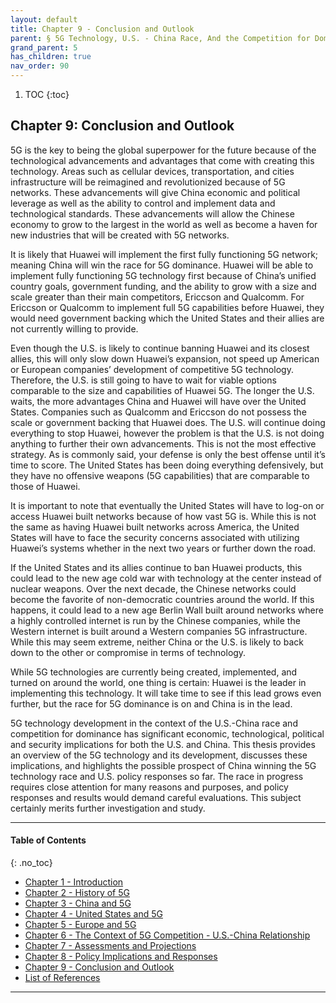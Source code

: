 ```yaml
---
layout: default
title: Chapter 9 - Conclusion and Outlook       
parent: § 5G Technology, U.S. - China Race, And the Competition for Dominance 
grand_parent: 5 
has_children: true
nav_order: 90
---
```

<style>
.dont-break-out {
  /* These are technically the same, but use both */
  overflow-wrap: break-word;
  word-wrap: break-word;

     -ms-word-break: break-all;
  /* This is the dangerous one in WebKit, as it breaks things wherever */
  word-break: break-all;
  /* Instead use this non-standard one: */
  word-break: break-word;
}

.youtube-container {
    position: relative;
    width: 100%;
    height: 0;
    padding-bottom: 56.25%;
}
.youtube-video {
    position: absolute;
    top: 0;
    left: 0;
    width: 100%;
    height: 100%;
}

</style>

<div class="dont-break-out" markdown="1">

1. TOC
{:toc}

## Chapter 9: Conclusion and Outlook 
5G is the key to being the global superpower for the future because of the technological advancements and advantages that come with creating this technology. Areas such as cellular devices, transportation, and cities infrastructure will be reimagined and revolutionized because of 5G networks. These advancements will give China economic and political leverage as well as the ability to control and implement data and technological standards. These advancements will allow the Chinese economy to grow to the largest in the world as well as become a haven for new industries that will be created with 5G networks.

It is likely that Huawei will implement the first fully functioning 5G network; meaning China will win the race for 5G dominance. Huawei will be able to implement fully functioning 5G technology first because of China’s unified country goals, government funding, and the ability to grow with a size and scale greater than their main competitors, Ericcson and Qualcomm. For Ericcson or Qualcomm to implement full 5G capabilities before Huawei, they would need government backing which the United States and their allies are not currently willing to provide.

Even though the U.S. is likely to continue banning Huawei and its closest allies, this will only slow down Huawei’s expansion, not speed up American or European companies’ development of competitive 5G technology. Therefore, the U.S. is still going to have to wait for viable options comparable to the size and capabilities of Huawei 5G. The longer the U.S. waits, the more advantages China and Huawei will have over the United States. Companies such as Qualcomm and Ericcson do not possess the scale or government backing that Huawei does. The U.S. will continue doing everything to stop Huawei, however the problem is that the U.S. is not doing anything to further their own advancements. This is not the most effective strategy. As is commonly said, your defense is only the best offense until it’s time to score. The United States has been doing everything defensively, but they have no offensive weapons (5G capabilities) that are comparable to those of Huawei.

It is important to note that eventually the United States will have to log-on or access Huawei built networks because of how vast 5G is. While this is not the same as having Huawei built networks across America, the United States will have to face the security concerns associated with utilizing Huawei’s systems whether in the next two years or further down the road.

If the United States and its allies continue to ban Huawei products, this could lead to the new age cold war with technology at the center instead of nuclear weapons. Over the next decade, the Chinese networks could become the favorite of non-democratic countries around the world. If this happens, it could lead to a new age Berlin Wall built around networks where a highly controlled internet is run by the Chinese companies, while the Western internet is built around a Western companies 5G infrastructure. While this may seem extreme, neither China or the U.S. is likely to back down to the other or compromise in terms of technology.

While 5G technologies are currently being created, implemented, and turned on around the world, one thing is certain: Huawei is the leader in implementing this technology. It will take time to see if this lead grows even further, but the race for 5G dominance is on and China is in the lead.

5G technology development in the context of the U.S.-China race and competition for dominance has significant economic, technological, political and security implications for both the U.S. and China. This thesis provides an overview of the 5G technology and its development, discusses these implications, and highlights the possible prospect of China winning the 5G technology race and U.S. policy responses so far. The race in progress requires close attention for many reasons and purposes, and policy responses and results would demand careful evaluations. This subject certainly merits further investigation and study.

***

#### Table of Contents
{: .no_toc}

<ul><li> <a href="/docs/5G/5g-technology-us-china-race-and-the-competition-for-dominan-1/">Chapter 1 - Introduction</a></li><li> <a href="/docs/5G/5g-technology-us-china-race-and-the-competition-for-dominan-2/">Chapter 2 - History of 5G</a></li><li> <a href="/docs/5G/5g-technology-us-china-race-and-the-competition-for-dominan-3/">Chapter 3 - China and 5G</a></li><li> <a href="/docs/5G/5g-technology-us-china-race-and-the-competition-for-dominan-4/">Chapter 4 - United States and 5G</a></li><li> <a href="/docs/5G/5g-technology-us-china-race-and-the-competition-for-dominan-5/">Chapter 5 - Europe and 5G</a></li><li> <a href="/docs/5G/5g-technology-us-china-race-and-the-competition-for-dominan-6/">Chapter 6 - The Context of 5G Competition - U.S.-China Relationship</a></li><li> <a href="/docs/5G/5g-technology-us-china-race-and-the-competition-for-dominan-7/">Chapter 7 - Assessments and Projections</a></li><li> <a href="/docs/5G/5g-technology-us-china-race-and-the-competition-for-dominan-8/">Chapter 8 - Policy Implications and Responses</a></li><li> <a href="/docs/5G/5g-technology-us-china-race-and-the-competition-for-dominan-9/">Chapter 9 - Conclusion and Outlook</a></li><li> <a href="/docs/5G/5g-technology-us-china-race-and-the-competition-for-dominan-10/">List of References</a></li></ul>

***


</div>
